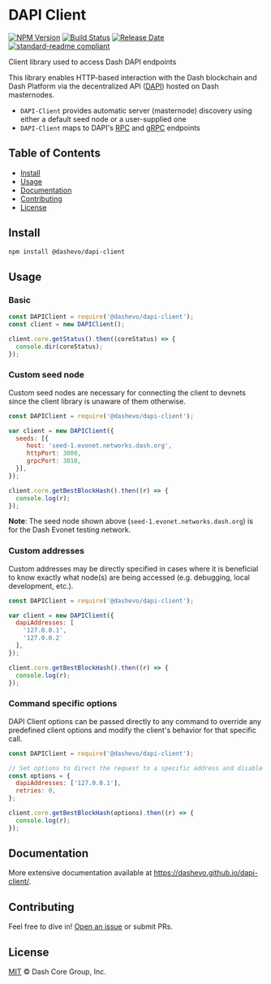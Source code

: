 # DAPI Client

[![NPM Version](https://img.shields.io/npm/v/@dashevo/dapi-client)](https://www.npmjs.com/package/@dashevo/dapi-client)
[![Build Status](https://travis-ci.com/dashevo/dapi-client.svg?branch=master)](https://travis-ci.com/dashevo/dapi-client)
[![Release Date](https://img.shields.io/github/release-date/dashevo/dapi-client)](https://github.com/dashevo/dapi-client/releases/latest)
[![standard-readme compliant](https://img.shields.io/badge/readme%20style-standard-brightgreen)](https://github.com/RichardLitt/standard-readme)

Client library used to access Dash DAPI endpoints

This library enables HTTP-based interaction with the Dash blockchain and Dash
Platform via the decentralized API ([DAPI](https://github.com/dashevo/dapi))
hosted on Dash masternodes.

 - `DAPI-Client` provides automatic server (masternode) discovery using either a default seed node or a user-supplied one
 - `DAPI-Client` maps to DAPI's [RPC](https://github.com/dashevo/dapi/tree/master/lib/rpcServer/commands) and [gRPC](https://github.com/dashevo/dapi/tree/master/lib/grpcServer/handlers) endpoints

## Table of Contents
- [Install](#install)
- [Usage](#usage)
- [Documentation](#documentation)
- [Contributing](#contributing)
- [License](#license)

## Install

```sh
npm install @dashevo/dapi-client
```

## Usage

### Basic

```javascript
const DAPIClient = require('@dashevo/dapi-client');
const client = new DAPIClient();

client.core.getStatus().then((coreStatus) => {
  console.dir(coreStatus);
});
```

### Custom seed node

Custom seed nodes are necessary for connecting the client to devnets since the client library is unaware of them otherwise.

```javascript
const DAPIClient = require('@dashevo/dapi-client');

var client = new DAPIClient({
  seeds: [{
     host: 'seed-1.evonet.networks.dash.org',
     httpPort: 3000,
     grpcPort: 3010,
  }],
});

client.core.getBestBlockHash().then((r) => {
  console.log(r);
});
```

**Note**: The seed node shown above (`seed-1.evonet.networks.dash.org`) is for the Dash Evonet testing network.

### Custom addresses

Custom addresses may be directly specified in cases where it is beneficial to know exactly what node(s) are being accessed (e.g. debugging, local development, etc.).

```javascript
const DAPIClient = require('@dashevo/dapi-client');

var client = new DAPIClient({
  dapiAddresses: [
    '127.0.0.1',
    '127.0.0.2'
  ],
});

client.core.getBestBlockHash().then((r) => {
  console.log(r);
});
```

### Command specific options

DAPI Client options can be passed directly to any command to override any predefined client options and modify the client's behavior for that specific call.

```javascript
const DAPIClient = require('@dashevo/dapi-client');

// Set options to direct the request to a specific address and disable retries
const options = {
  dapiAddresses: ['127.0.0.1'],
  retries: 0,
};

client.core.getBestBlockHash(options).then((r) => {
  console.log(r);
});
```

## Documentation

More extensive documentation available at https://dashevo.github.io/dapi-client/.


## Contributing

Feel free to dive in! [Open an issue](https://github.com/dashevo/dapi-client/issues/new) or submit PRs.

## License

[MIT](LICENSE) &copy; Dash Core Group, Inc.
